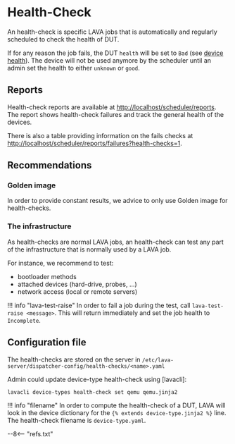 # Health-Check

An health-check is specific LAVA jobs that is automatically and regularly
scheduled to check the health of DUT.

If for any reason the job fails, the DUT `health` will be set to `Bad` (see
[device health](../state-machine.md#health_1)). The device will not be used
anymore by the scheduler until an admin set the health to either `unknown` or
`good`.

## Reports

Health-check reports are available at
[http://localhost/scheduler/reports](http://localhost/scheduler/reports). The
report shows health-check failures and track the general health of the devices.

There is also a table providing information on the fails checks at
[http://localhost/scheduler/reports/failures?health-checks=1](http://localhost/scheduler/reports/failures?health-checks=1).


## Recommendations

### Golden image

In order to provide constant results, we advice to only use Golden image for
health-checks.

### The infrastructure

As health-checks are normal LAVA jobs, an health-check can test any part of the
infrastructure that is normally used by a LAVA job.

For instance, we recommend to test:

* bootloader methods
* attached devices (hard-drive, probes, ...)
* network access (local or remote servers)

!!! info "lava-test-raise"
    In order to fail a job during the test, call `lava-test-raise <message>`.
    This will return immediately and set the job health to `Incomplete`.

## Configuration file

The health-checks are stored on the server in
`/etc/lava-server/dispatcher-config/health-checks/<name>.yaml`

Admin could update device-type health-check using [lavacli]:

```shell
lavacli device-types health-check set qemu qemu.jinja2
```

!!! info "filename"
    In order to compute the health-check of a DUT, LAVA will look in the device
    dictionary for the `{% extends device-type.jinja2 %}` line. The
    health-check filename is `device-type.yaml`.

--8<-- "refs.txt"
